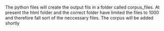 The python files will create the output fils in a folder called corpus_files. At present the html folder and the correct folder have limited the files to 1000 and therefore fall sort of the neccessary files.
The corpus will be added shortly
